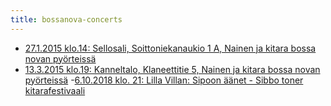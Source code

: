 ```yaml
---
title: bossanova-concerts
---
```


- [27.1.2015 klo.14: Sellosali, Soittoniekanaukio 1 A, Nainen ja kitara bossa novan pyörteissä](http://sellosali.fi/fi-FI/Nainen_ja_kitara_bossa_novan_pyorteissa(58355))
- [13.3.2015 klo.19: Kanneltalo, Klaneettitie 5, Nainen ja kitara bossa novan pyörteissä](http://www.kanneltalo.fi/tapahtuma/0EE0B848BAB5AA2A3EDD67E1D5520700/fi/TAKAPIHA_Milla_Makinen)
-[6.10.2018 klo. 21: Lilla Villan: Sipoon äänet - Sibbo toner kitarafestivaali](http://sipoonaanet.fi)
